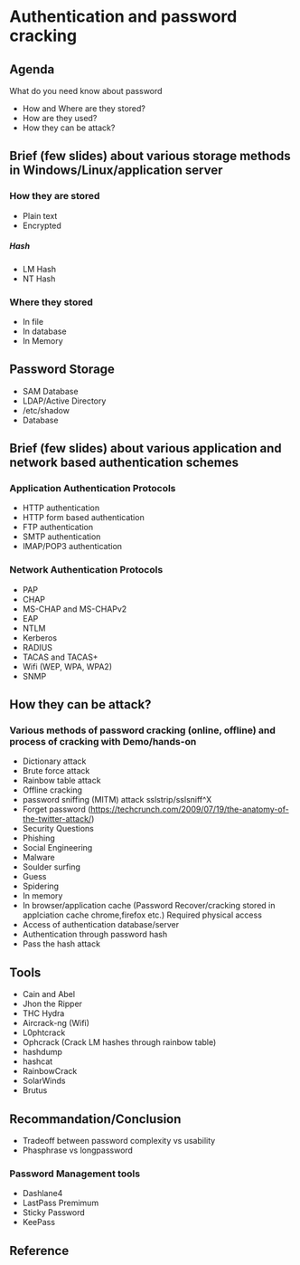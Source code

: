 Authentication and password cracking
====================================
## Agenda
What do you need know about password
* How and Where are they stored?
* How are they used?
* How they can be attack?
## Brief (few slides) about various storage methods in Windows/Linux/application server
### How they are stored
* Plain text
* Encrypted
##### Hash
* LM Hash
* NT Hash
### Where they stored
* In file
* In database
* In Memory
## Password Storage
* SAM Database
* LDAP/Active Directory
* /etc/shadow
* Database
## Brief (few slides) about various application and network based authentication schemes
### Application Authentication Protocols
* HTTP authentication
* HTTP form based authentication
* FTP authentication
* SMTP authentication
* IMAP/POP3 authentication
### Network Authentication Protocols
* PAP
* CHAP
* MS-CHAP and MS-CHAPv2
* EAP
* NTLM
* Kerberos
* RADIUS
* TACAS and TACAS+
* Wifi (WEP, WPA, WPA2)
* SNMP
## How they can be attack?
### Various methods of password cracking (online, offline) and process of cracking with Demo/hands-on
* Dictionary attack
* Brute force attack
* Rainbow table attack
* Offline cracking
* password sniffing (MITM) attack sslstrip/sslsniff^X
* Forget password (https://techcrunch.com/2009/07/19/the-anatomy-of-the-twitter-attack/)
* Security Questions
* Phishing
* Social Engineering
* Malware
* Soulder surfing
* Guess
* Spidering
* In memory
* In browser/application cache (Password Recover/cracking stored in applciation cache chrome,firefox etc.) Required physical access
* Access of authentication database/server
* Authentication through password hash
* Pass the hash attack
## Tools
* Cain and Abel
* Jhon the Ripper
* THC Hydra
* Aircrack-ng (Wifi)
* L0phtcrack
* Ophcrack (Crack LM hashes through rainbow table)
* hashdump
* hashcat
* RainbowCrack
* SolarWinds
* Brutus
## Recommandation/Conclusion
* Tradeoff between password complexity vs usability
* Phasphrase vs longpassword
### Password Management tools
* Dashlane4
* LastPass Premimum
* Sticky Password
* KeePass
## Reference
